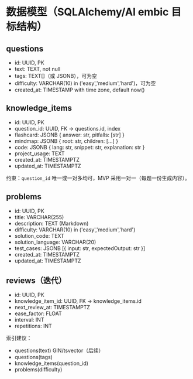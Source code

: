 # 数据模型（SQLAlchemy/Al embic 目标结构）

## questions
- id: UUID, PK
- text: TEXT, not null
- tags: TEXT[]（或 JSONB），可为空
- difficulty: VARCHAR(10) in ('easy','medium','hard')，可为空
- created_at: TIMESTAMP with time zone, default now()

## knowledge_items
- id: UUID, PK
- question_id: UUID, FK -> questions.id, index
- flashcard: JSONB { answer: str, pitfalls: [str] }
- mindmap: JSONB { root: str, children: [...] }
- code: JSONB { lang: str, snippet: str, explanation: str }
- project_usage: TEXT
- created_at: TIMESTAMPTZ
- updated_at: TIMESTAMPTZ

约束：`question_id` 唯一或一对多均可，MVP 采用一对一（每题一份生成内容）。

## problems
- id: UUID, PK
- title: VARCHAR(255)
- description: TEXT (Markdown)
- difficulty: VARCHAR(10) in ('easy','medium','hard')
- solution_code: TEXT
- solution_language: VARCHAR(20)
- test_cases: JSONB [{ input: str, expectedOutput: str }]
- created_at: TIMESTAMPTZ
- updated_at: TIMESTAMPTZ

## reviews（迭代）
- id: UUID, PK
- knowledge_item_id: UUID, FK -> knowledge_items.id
- next_review_at: TIMESTAMPTZ
- ease_factor: FLOAT
- interval: INT
- repetitions: INT

索引建议：
- questions(text) GIN/tsvector（后续）
- questions(tags)
- knowledge_items(question_id)
- problems(difficulty)

